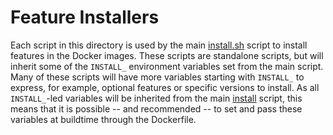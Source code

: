 # Feature Installers

Each script in this directory is used by the main [install.sh][install] script
to install features in the Docker images. These scripts are standalone scripts,
but will inherit some of the `INSTALL_` environment variables set from the main
script. Many of these scripts will have more variables starting with `INSTALL_`
to express, for example, optional features or specific versions to install. As
all `INSTALL_`-led variables will be inherited from the main [install] script,
this means that it is possible -- and recommended -- to set and pass these
variables at buildtime through the Dockerfile.

  [install]: ../../build/install.sh
